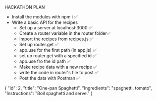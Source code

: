 HACKATHON PLAN
 - Install the modules with npm i ✅
 - Write a basic API for the recipes
    - Set up a server at localhost:3000 ✅
    - Create a router variable in the router folder✅
    - Import the recipes from recipes.js ✅
    - Set up router.get ✅
    - app.use for the first path (in app.js) ✅
    - set up router.get with a specified id ✅
    - app.use fro the id path ✅
    - Make recipe data with a new recipe ✅
    - write the code in router's file to post ✅
    - Post the data with Postman ✅

 {
    "id": 2,
    "title": "One-pan Spaghetti",
    "Ingredients": "spaghetti, tomato",
    "Instructions": "Boil spaghetti and serve."
}
